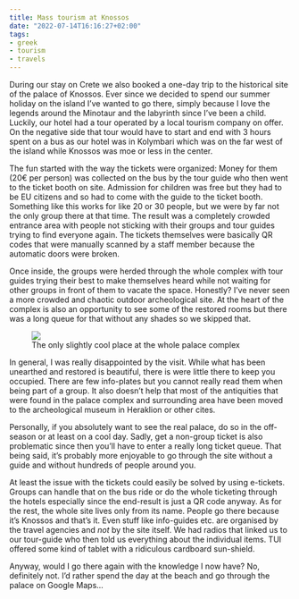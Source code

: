 ```yaml
---
title: Mass tourism at Knossos
date: "2022-07-14T16:16:27+02:00"
tags:
- greek
- tourism
- travels
---
```


During our stay on Crete we also booked a one-day trip to the historical site of the palace of Knossos. Ever since we decided to spend our summer holiday on the island I’ve wanted to go there, simply because I love the legends around the Minotaur and the labyrinth since I’ve been a child. Luckily, our hotel had a tour operated by a local tourism company on offer. On the negative side that tour would have to start and end with 3 hours spent on a bus as our hotel was in Kolymbari which was on the far west of the island while  Knossos was moe or less in the center.

The fun started with the way the tickets were organized: Money for them (20€ per person) was collected on the bus by the tour guide who then went to the ticket booth on site. Admission for children was free but they had to be EU citizens and so had to come with the guide to the ticket booth. Something like this works for like 20 or 30 people, but we were by far not the only group there at that time. The result was a completely crowded entrance area with people not sticking with their groups and tour guides trying to find everyone again. The tickets themselves were basically QR codes that were manually scanned by a staff member because the automatic doors were broken.

Once inside, the groups were herded through the whole complex with tour guides trying their best to make themselves heard while not waiting for other groups in front of them to vacate the space. Honestly? I’ve never seen a more crowded and chaotic outdoor archeological site. At the heart of the complex is also an opportunity to see some of the restored rooms but there was a long queue for that without any shades so we skipped that.

<figure><img src="https://zerokspot.com/api/photos/2022/07/14/IMG_6828.jpeg?profile=1024"><figcaption>The only slightly cool place at the whole palace complex</figcaption></figure>

In general, I was really disappointed by the visit. While what has been unearthed and restored is beautiful, there is were little there to keep you occupied. There are few info-plates but you cannot really read them when being part of a group. It also doesn’t help that most of the antiquities that were found in the palace complex and surrounding area have been moved to the archeological museum in Heraklion or other cites. 

Personally, if you absolutely want to see the real palace, do so in the off-season or at least on a cool day. Sadly, get a non-group ticket is also problematic since then you’ll have to enter a really long ticket queue. That being said, it’s probably more enjoyable to go through the site without a guide and without hundreds of people around you.

At least the issue with the tickets could easily be solved by using e-tickets. Groups can handle that on the bus ride or do the whole ticketing through the hotels especially since the end-result is just a QR code anyway.  As for the rest, the whole site lives only from its name. People go there because it’s Knossos and that’s it. Even stuff like info-guides etc. are organised by the travel agencies and *not* by the site itself. We had radios that linked us to our tour-guide who then told us everything about the individual items. TUI offered some kind of tablet with a ridiculous cardboard sun-shield.

Anyway, would I go there again with the knowledge I now have? No, definitely not. I’d rather spend the day at the beach and go through the palace on Google Maps...
